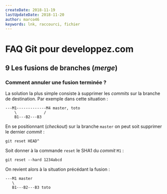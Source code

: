 ```yaml
---
createDate: 2018-11-19
lastUpdateDate: 2018-11-20
author: marco46
keywords: lnk, raccourci, fichier
---
```


# FAQ Git pour developpez.com

## 9 Les fusions de branches (*merge*)

### Comment annuler une fusion terminée ?

La solution la plus simple consiste à supprimer les *commits* sur la branche de destination. Par exemple dans cette situation :

```text
---M1-------------M4 master, toto
    \            /
    B1---B2---B3
```

En se positionnant (*checkout*) sur la branche `master` on peut soit supprimer le dernier *commit* :

```text
git reset HEAD^
```

Soit donner à la commande `reset` le SHA1 du *commit* `M1` :

```text
git reset --hard 1234abcd
```

On revient alors à la situation précédant la fusion :

```text
---M1 master
   \
   B1---B2---B3 toto
```
